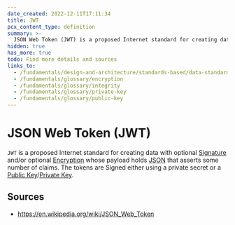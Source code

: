 ```yaml
---
date_created: 2022-12-11T17:11:34
title: JWT
pcx_content_type: definition
summary: >-
  JSON Web Token (JWT) is a proposed Internet standard for creating data with optional [Signature](/fundamentals/glossary/integrity) and/or optional [Encryption](/fundamentals/glossary/encryption) whose payload holds [JSON](/fundamentals/design-and-architecture/standards-based/data-standards/#json) that asserts some number of claims. The tokens are Signed either using a private secret or a [Public Key](/fundamentals/glossary/public-key)/[Private Key](/fundamentals/glossary/private-key).
hidden: true
has_more: true
todo: Find more details and sources
links_to:
  - /fundamentals/design-and-architecture/standards-based/data-standards/json
  - /fundamentals/glossary/encryption
  - /fundamentals/glossary/integrity
  - /fundamentals/glossary/private-key
  - /fundamentals/glossary/public-key
---
```


# JSON Web Token (JWT)

`JWT` is a proposed Internet standard for creating data with optional [Signature](/fundamentals/glossary/integrity) and/or optional [Encryption](/fundamentals/glossary/encryption) whose payload holds [JSON](/fundamentals/design-and-architecture/standards-based/data-standards/json) that asserts some number of claims. The tokens are Signed either using a private secret or a [Public Key](/fundamentals/glossary/public-key)/[Private Key](/fundamentals/glossary/private-key).

## Sources

- https://en.wikipedia.org/wiki/JSON_Web_Token
